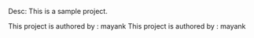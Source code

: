 Desc: This is a sample project.

This project is authored by : mayank
This project is authored by : mayank

